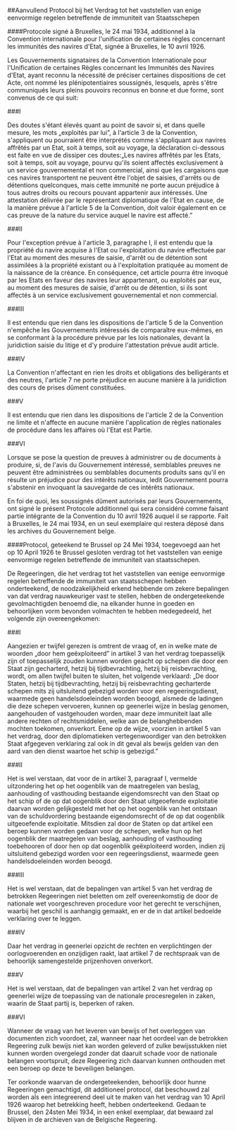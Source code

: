 <meta http-equiv='Content-Type' content='text/html; charset=utf-8' />

##Aanvullend Protocol bij het Verdrag tot het vaststellen van enige eenvormige regelen betreffende de immuniteit van Staatsschepen

####Protocole signé à Bruxelles, le 24 mai 1934, additionnel à la Convention internationale pour l'unification de certaines règles concernant les immunités des navires d'Etat, signée à Bruxelles, le 10 avril 1926.

Les Gouvernements signataires de la Convention Internationale pour l'Unification de certaines Règles concernant les Immunités des Navires d'Etat, ayant reconnu la nécessité de préciser certaines dispositions de cet Acte, ont nommé les plénipotentiaires soussignés, lesquels, après s'être communiqués leurs pleins pouvoirs reconnus en bonne et due forme, sont convenus de ce qui suit:

###I 

Des doutes s'étant élevés quant au point de savoir si, et dans quelle mesure, les mots „exploités par lui”, à l'article 3 de la Convention, s'appliquent ou pourraient être interprétés comme s'appliquant aux navires affrêtés par un Etat, soit à temps, soit au voyage, la déclaration ci-dessous est faite en vue de dissiper ces doutes:„Les navires affrêtés par les Etats, soit à temps, soit au voyage, pourvu qu'ils soient affectés exclusivement à un service gouvernemental et non commercial, ainsi que les cargaisons que ces navires transportent ne peuvent être l'objet de saisies, d'arrêts ou de détentions quelconques, mais cette immunité ne porte aucun préjudice à tous autres droits ou recours pouvant appartenir aux intéressés. Une attestation délivrée par le représentant diplomatique de l'Etat en cause, de la manière prévue à l'article 5 de la Convention, doit valoir également en ce cas preuve de la nature du service auquel le navire est affecté.”

###II 

Pour l'exception prévue à l'article 3, paragraphe I, il est entendu que la propriété du navire acquise à l'Etat ou l'exploitation du navire effectuée par l'Etat au moment des mesures de saisie, d'arrêt ou de détention sont assimilées à la propriété existant ou à l'exploitation pratiquée au moment de la naissance de la créance. En conséquence, cet article pourra être invoqué par les Etats en faveur des navires leur appartenant, ou exploités par eux, au moment des mesures de saisie, d'arrêt ou de détention, si ils sont affectés à un service exclusivement gouvernemental et non commercial.

###III 

Il est entendu que rien dans les dispositions de l'article 5 de la Convention n'empêche les Gouvernements intéressés de comparaître eux-mêmes, en se conformant à la procédure prévue par les lois nationales, devant la juridiction saisie du litige et d'y produire l'attestation prévue audit article.

###IV 

La Convention n'affectant en rien les droits et obligations des belligérants et des neutres, l'article 7 ne porte préjudice en aucune manière à la juridiction des cours de prises dûment constituées.

###V 

Il est entendu que rien dans les dispositions de l'article 2 de la Convention ne limite et n'affecte en aucune manière l'application de règles nationales de procédure dans les affaires où l'Etat est Partie.

###VI 

Lorsque se pose la question de preuves à administrer ou de documents à produire, si, de l'avis du Gouvernement intéressé, semblables preuves ne peuvent être administrées ou semblables documents produits sans qu'il en résulte un préjudice pour des intérêts nationaux, ledit Gouvernement pourra s'abstenir en invoquant la sauvegarde de ces intérêts nationaux. 

En foi de quoi, les soussignés dûment autorisés par leurs Gouvernements, ont signé le présent Protocole additionnel qui sera considéré comme faisant partie intégrante de la Convention du 10 avril 1926 auquel il se rapporte. Fait à Bruxelles, le 24 mai 1934, en un seul exemplaire qui restera déposé dans les archives du Gouvernement belge.

####Protocol, geteekend te Brussel op 24 Mei 1934, toegevoegd aan het op 10 April 1926 te Brussel gesloten verdrag tot het vaststellen van eenige eenvormige regelen betreffende de immuniteit van staatsschepen.

De Regeeringen, die het verdrag tot het vaststellen van eenige eenvormige regelen betreffende de immuniteit van staatsschepen hebben onderteekend, de noodzakelijkheid erkend hebbende om zekere bepalingen van dat verdrag nauwkeuriger vast te stellen, hebben de ondergeteekende gevolmachtigden benoemd die, na elkander hunne in goeden en behoorlijken vorm bevonden volmachten te hebben medegedeeld, het volgende zijn overeengekomen:

###I 

Aangezien er twijfel gerezen is omtrent de vraag of, en in welke mate de woorden „door hem geëxploiteerd” in artikel 3 van het verdrag toepasselijk zijn of toepasselijk zouden kunnen worden geacht op schepen die door een Staat zijn gecharterd, hetzij bij tijdbevrachting, hetzij bij reisbevrachting, wordt, om allen twijfel buiten te sluiten, het volgende verklaard: „De door Staten, hetzij bij tijdbevrachting, hetzij bij reisbevrachting gecharterde schepen mits zij uitsluitend gebezigd worden voor een regeeringsdienst, waarmede geen handelsdoeleinden worden beoogd, alsmede de ladingen die deze schepen vervoeren, kunnen op geenerlei wijze in beslag genomen, aangehouden of vastgehouden worden, maar deze immuniteit laat alle andere rechten of rechtsmiddelen, welke aan de belanghebbenden mochten toekomen, onverkort. Eene op de wijze, voorzien in artikel 5 van het verdrag, door den diplomatieken vertegenwoordiger van den betrokken Staat afgegeven verklaring zal ook in dit geval als bewijs gelden van den aard van den dienst waartoe het schip is gebezigd.” 

###II 

Het is wel verstaan, dat voor de in artikel 3, paragraaf I, vermelde uitzondering het op het oogenblik van de maatregelen van beslag, aanhouding of vasthouding bestaande eigendomsrecht van den Staat op het schip of de op dat oogenblik door den Staat uitgeoefende exploitatie daarvan worden gelijkgesteld met het op het oogenblik van het ontstaan van de schuldvordering bestaande eigendomsrecht of de op dat oogenblik uitgeoefende exploitatie. Mitsdien zal door de Staten op dat artikel een beroep kunnen worden gedaan voor de schepen, welke hun op het oogenblik der maatregelen van beslag, aanhouding of vasthouding toebehooren of door hen op dat oogenblik geëxploiteerd worden, indien zij uitsluitend gebezigd worden voor een regeeringsdienst, waarmede geen handelsdoeleinden worden beoogd. 

###III 

Het is wel verstaan, dat de bepalingen van artikel 5 van het verdrag de betrokken Regeeringen niet beletten om zelf overeenkomstig de door de nationale wet voorgeschreven procedure voor het gerecht te verschijnen, waarbij het geschil is aanhangig gemaakt, en er de in dat artikel bedoelde verklaring over te leggen.

###IV 

Daar het verdrag in geenerlei opzicht de rechten en verplichtingen der oorlogvoerenden en onzijdigen raakt, laat artikel 7 de rechtspraak van de behoorlijk samengestelde prijzenhoven onverkort.

###V 

Het is wel verstaan, dat de bepalingen van artikel 2 van het verdrag op geenerlei wijze de toepassing van de nationale procesregelen in zaken, waarin de Staat partij is, beperken of raken.

###VI 

Wanneer de vraag van het leveren van bewijs of het overleggen van documenten zich voordoet, zal, wanneer naar het oordeel van de betrokken Regeering zulk bewijs niet kan worden geleverd of zulke bewijsstukken niet kunnen worden overgelegd zonder dat daaruit schade voor de nationale belangen voortspruit, deze Regeering zich daarvan kunnen onthouden met een beroep op deze te beveiligen belangen. 

Ter oorkonde waarvan de ondergeteekenden, behoorlijk door hunne Regeeringen gemachtigd, dit additioneel protocol, dat beschouwd zal worden als een integreerend deel uit te maken van het verdrag van 10 April 1926 waarop het betrekking heeft, hebben onderteekend. Gedaan te Brussel, den 24sten Mei 1934, in een enkel exemplaar, dat bewaard zal blijven in de archieven van de Belgische Regeering.

